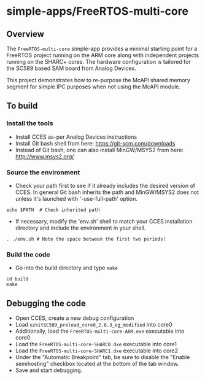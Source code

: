 # simple-apps/FreeRTOS-multi-core

## Overview
The `FreeRTOS-multi-core` simple-app provides a minimal starting point for a
FreeRTOS project running on the ARM core along with independent projects
running on the SHARC+ cores.  The hardware configuration is tailored for
the SC589 based SAM board from Analog Devices.

This project demonstrates how to re-purpose the McAPI shared memory segment
for simple IPC purposes when not using the McAPI module.

## To build

### Install the tools
- Install CCES as-per Analog Devices instructions
- Install Git bash shell from here: https://git-scm.com/downloads
- Instead of Git bash, one can also install MinGW/MSYS2 from
  here: http://www.msys2.org/

### Source the environment
- Check your path first to see if it already includes the desired version of
  CCES.  In general Git bash inherits the path and MinGW/MSYS2 does not
  unless it's launched with '-use-full-path' option.

```
echo $PATH  # Check inherited path
```

- If necessary, modify the 'env.sh' shell to match your CCES installation
  directory and include the environment in your shell.

```
. ./env.sh # Note the space between the first two periods!
```

### Build the code
- Go into the build directory and type `make`

```
cd build
make
```

## Debugging the code
- Open CCES, create a new debug configuration
- Load `ezkitSC589_preload_core0_2.8.3_eg_modified` into core0
- Additionally, load the `FreeRTOS-multi-core-ARM.exe` executable into core0
- Load the `FreeRTOS-multi-core-SHARC0.dxe` executable into core1
- Load the `FreeRTOS-multi-core-SHARC1.dxe` executable into core2
- Under the "Automatic Breakpoint" tab, be sure to disable the "Enable
  semihosting" checkbox located at the bottom of the tab window.
- Save and start debugging.
